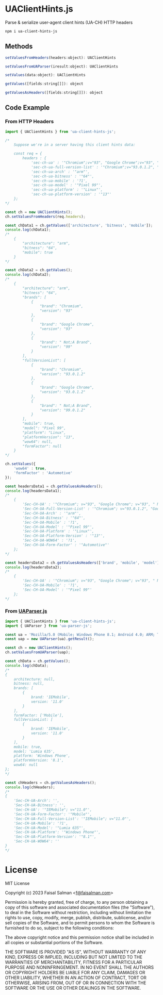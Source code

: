 # UAClientHints.js
Parse & serialize user-agent client hints (UA-CH) HTTP headers

```sh
npm i ua-client-hints-js
```

## Methods

```js
setValuesFromHeaders(headers:object): UAClientHints
```

```js
setValuesFromUAParser(iresult:object): UAClientHints
```

```js
setValues(data:object): UAClientHints
```

```js
getValues([fields:string[]]): object
```

```js
getValuesAsHeaders([fields:string[]]): object
```

## Code Example

### From HTTP Headers

```js
import { UAClientHints } from 'ua-client-hints-js';

/* 
    Suppose we're in a server having this client hints data:

    const req = {
        headers : {
            'sec-ch-ua' : '"Chromium";v="93", "Google Chrome";v="93", " Not;A Brand";v="99"',
            'sec-ch-ua-full-version-list' : '"Chromium";v="93.0.1.2", "Google Chrome";v="93.0.1.2", " Not;A Brand";v="99.0.1.2"',
            'sec-ch-ua-arch' : '"arm"',
            'sec-ch-ua-bitness' : '"64"',
            'sec-ch-ua-mobile' : '?1',
            'sec-ch-ua-model' : '"Pixel 99"',
            'sec-ch-ua-platform' : '"Linux"',
            'sec-ch-ua-platform-version' : '"13"'
    };
*/

const ch = new UAClientHints();
ch.setValuesFromHeaders(req.headers);

const chData1 = ch.getValues(['architecture', 'bitness', 'mobile']);
console.log(chData1);
/*
    {
        "architecture": "arm",
        "bitness": "64",
        "mobile": true
    }
*/

const chData2 = ch.getValues();
console.log(chData2);
/*
    {
        "architecture": "arm",
        "bitness": "64",
        "brands": [
            {
                "brand": "Chromium",
                "version": "93"
            },
            {
                "brand": "Google Chrome",
                "version": "93"
            },
            {
                "brand": " Not;A Brand",
                "version": "99"
            }
        ],
        "fullVersionList": [
            {
                "brand": "Chromium",
                "version": "93.0.1.2"
            },
            {
                "brand": "Google Chrome",
                "version": "93.0.1.2"
            },
            {
                "brand": " Not;A Brand",
                "version": "99.0.1.2"
            }
        ],
        "mobile": true,
        "model": "Pixel 99",
        "platform": "Linux",
        "platformVersion": "13",
        "wow64": null,
        "formFactor": null
    }
*/

ch.setValues({
    'wow64' : true,
    'formFactor' : 'Automotive'
});

const headersData1 = ch.getValuesAsHeaders();
console.log(headersData1);
/*
    {
        'Sec-CH-UA' : '"Chromium"; v="93", "Google Chrome"; v="93", " Not;A Brand"; v="99"',
        'Sec-CH-UA-Full-Version-List' : '"Chromium"; v="93.0.1.2", "Google Chrome"; v="93.0.1.2", " Not;A Brand"; v="99.0.1.2"',
        'Sec-CH-UA-Arch' : '"arm"',
        'Sec-CH-UA-Bitness' : '"64"',
        'Sec-CH-UA-Mobile' : '?1',
        'Sec-CH-UA-Model' : '"Pixel 99"',
        'Sec-CH-UA-Platform' : '"Linux"',
        'Sec-CH-UA-Platform-Version' : '"13"',
        'Sec-CH-UA-WOW64' : '?1',
        'Sec-CH-UA-Form-Factor' : '"Automotive"'
    };
*/

const headersData2 = ch.getValuesAsHeaders(['brand', 'mobile', 'model']);
console.log(headersData2);
/*
    {
        'Sec-CH-UA' : '"Chromium"; v="93", "Google Chrome"; v="93", " Not;A Brand"; v="99"',
        'Sec-CH-UA-Mobile' : '?1',
        'Sec-CH-UA-Model' : '"Pixel 99"'
    };
*/
```

### From [UAParser.js](https://github.com/faisalman/ua-parser-js)

```js
import { UAClientHints } from 'ua-client-hints-js';
import { UAParser } from 'ua-parser-js';

const ua = 'Mozilla/5.0 (Mobile; Windows Phone 8.1; Android 4.0; ARM; Trident/7.0; Touch; rv:11.0; IEMobile/11.0; NOKIA; Lumia 635) like iPhone OS 7_0_3 Mac OS X AppleWebKit/537 (KHTML, like Gecko) Mobile Safari/537';
const uap = new UAParser(ua).getResult();

const ch = new UAClientHints();
ch.setValuesFromUAParser(uap);

const chData = ch.getValues();
console.log(chData);
/*
{
    architecture: null,
    bitness: null,
    brands: [
        {
            brand: 'IEMobile', 
            version: '11.0'
        } 
    ],
    formFactor: ['Mobile'],
    fullVersionList: [
        { 
            brand: 'IEMobile', 
            version: '11.0'
        }
    ],
    mobile: true,
    model: 'Lumia 635',
    platform: 'Windows Phone',
    platformVersion: '8.1',
    wow64: null
};
*/

const chHeaders = ch.getValuesAsHeaders();
console.log(chHeaders);
/*
{
    'Sec-CH-UA-Arch': '',
    'Sec-CH-UA-Bitness': '',
    'Sec-CH-UA': '"IEMobile"; v="11.0"',
    'Sec-CH-UA-Form-Factor': '"Mobile"',
    'Sec-CH-UA-Full-Version-List': '"IEMobile"; v="11.0"',
    'Sec-CH-UA-Mobile': '?1',
    'Sec-CH-UA-Model': '"Lumia 635"',
    'Sec-CH-UA-Platform': '"Windows Phone"',
    'Sec-CH-UA-Platform-Version': '"8.1"',
    'Sec-CH-UA-WOW64': ''
}
*/
```

# License

MIT License

Copyright (c) 2023 Faisal Salman <<f@faisalman.com>>

Permission is hereby granted, free of charge, to any person obtaining a copy
of this software and associated documentation files (the "Software"), to deal
in the Software without restriction, including without limitation the rights
to use, copy, modify, merge, publish, distribute, sublicense, and/or sell
copies of the Software, and to permit persons to whom the Software is
furnished to do so, subject to the following conditions:

The above copyright notice and this permission notice shall be included in all
copies or substantial portions of the Software.

THE SOFTWARE IS PROVIDED "AS IS", WITHOUT WARRANTY OF ANY KIND, EXPRESS OR
IMPLIED, INCLUDING BUT NOT LIMITED TO THE WARRANTIES OF MERCHANTABILITY,
FITNESS FOR A PARTICULAR PURPOSE AND NONINFRINGEMENT. IN NO EVENT SHALL THE
AUTHORS OR COPYRIGHT HOLDERS BE LIABLE FOR ANY CLAIM, DAMAGES OR OTHER
LIABILITY, WHETHER IN AN ACTION OF CONTRACT, TORT OR OTHERWISE, ARISING FROM,
OUT OF OR IN CONNECTION WITH THE SOFTWARE OR THE USE OR OTHER DEALINGS IN THE
SOFTWARE.